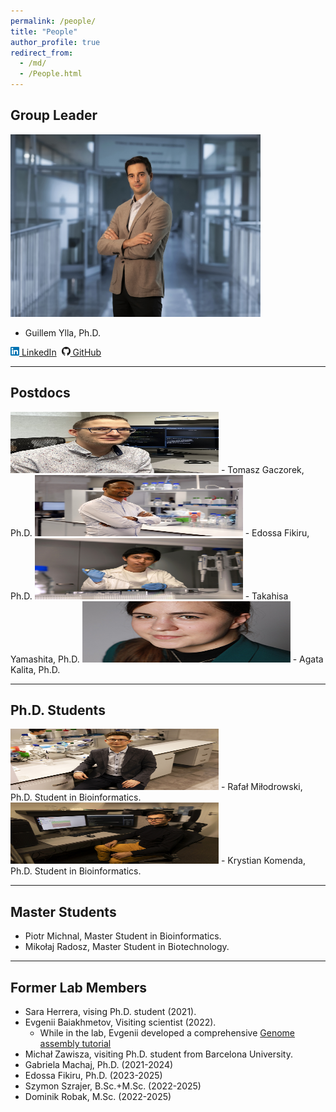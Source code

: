 ```yaml
---
permalink: /people/
title: "People"
author_profile: true
redirect_from: 
  - /md/
  - /People.html
---
```



## Group Leader


<img src="../images/3W5A9340_smal.jpg" alt="Ylla" width="400" height="292"/>

- Guillem Ylla, Ph.D.


[![Linkedin](../images/linkedin.png) LinkedIn](https://www.linkedin.com/in/gylla)&nbsp;
[![GitHub](../images/github.png) GitHub](https://github.com/guillemylla)

---

## Postdocs
<img src="../images/Tomek.jpg" alt="" width="333" height="98"/>
- Tomasz Gaczorek, Ph.D.


<img src="../images/Edossa.jpg" alt="" width="333" height="98"/>
- Edossa Fikiru, Ph.D.

<img src="../images/3W5A9852 small.jpg" alt="" width="333" height="98"/>
- Takahisa Yamashita, Ph.D.

<img src="../images/AgataKalita.jpg" alt="" width="333" height="98"/>
- Agata Kalita, Ph.D.


---

## Ph.D. Students


<img src="../images/3W5A9729 small.jpg" alt="" width="333" height="98"/>
- Rafał Miłodrowski, Ph.D. Student in Bioinformatics.

<img src="../images/3W5A9661 small.jpg" alt="" width="333" height="98"/>
- Krystian Komenda, Ph.D. Student in Bioinformatics.


---

## Master Students

- Piotr Michnal, Master Student in Bioinformatics.
- Mikołaj Radosz, Master Student in Biotechnology.




---


## Former Lab Members

- Sara Herrera, vising Ph.D. student (2021).
- Evgenii Baiakhmetov,  Visiting scientist (2022).
  * While in the lab, Evgenii developed a comprehensive [Genome assembly tutorial ]( https://niwdoog.github.io/Genome_Assembly_Long_Reads_Hi-C/)
- Michał Zawisza, visiting Ph.D. student from Barcelona University.
- Gabriela Machaj, Ph.D. (2021-2024)
- Edossa Fikiru, Ph.D. (2023-2025)
- Szymon Szrajer, B.Sc.+M.Sc. (2022-2025)
- Dominik Robak, M.Sc. (2022-2025)


